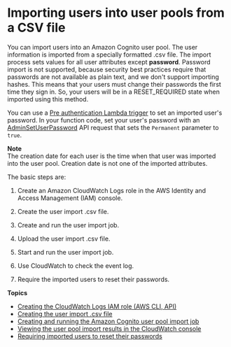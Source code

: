 # Importing users into user pools from a CSV file<a name="cognito-user-pools-using-import-tool"></a>

You can import users into an Amazon Cognito user pool\. The user information is imported from a specially formatted \.csv file\. The import process sets values for all user attributes except **password**\. Password import is not supported, because security best practices require that passwords are not available as plain text, and we don't support importing hashes\. This means that your users must change their passwords the first time they sign in\. So, your users will be in a RESET\_REQUIRED state when imported using this method\.

You can use a [Pre authentication Lambda trigger](user-pool-lambda-pre-authentication.md) to set an imported user's password\. In your function code, set your user's password with an [AdminSetUserPassword](https://docs.aws.amazon.com/cognito-user-identity-pools/latest/APIReference/API_AdminSetUserPassword.html) API request that sets the `Permanent` parameter to `true`\.

**Note**  
The creation date for each user is the time when that user was imported into the user pool\. Creation date is not one of the imported attributes\.

The basic steps are:

1. Create an Amazon CloudWatch Logs role in the AWS Identity and Access Management \(IAM\) console\.

1. Create the user import \.csv file\.

1. Create and run the user import job\.

1. Upload the user import \.csv file\.

1. Start and run the user import job\.

1. Use CloudWatch to check the event log\.

1. Require the imported users to reset their passwords\.

**Topics**
+ [Creating the CloudWatch Logs IAM role \(AWS CLI, API\)](cognito-user-pools-using-import-tool-cli-cloudwatch-iam-role.md)
+ [Creating the user import \.csv file](cognito-user-pools-using-import-tool-csv-header.md)
+ [Creating and running the Amazon Cognito user pool import job](cognito-user-pools-creating-import-job.md)
+ [Viewing the user pool import results in the CloudWatch console](cognito-user-pools-using-import-tool-cloudwatch.md)
+ [Requiring imported users to reset their passwords](cognito-user-pools-using-import-tool-password-reset.md)